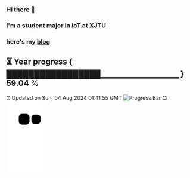 ### Hi there 👋
### I'm a student major in IoT at XJTU   
### here's my [blog](https://xiaozhatecpp.fun/)   
⏳ Year progress { █████████████████▁▁▁▁▁▁▁▁▁▁▁▁▁ } 59.04 %
---
⏰ Updated on Sun, 04 Aug 2024 01:41:55 GMT
![Progress Bar CI](https://github.com/liununu/liununu/workflows/Progress%20Bar%20CI/badge.svg)
![](https://raw.githubusercontent.com/coder-Zzx/coder-Zzx/main/assets/github-contribution-grid-snake.svg)
